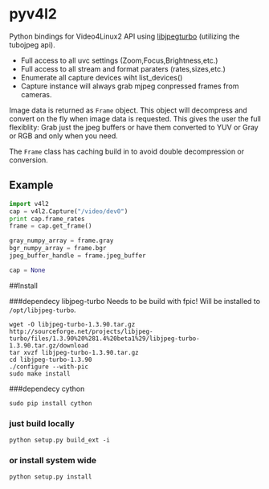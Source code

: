 pyv4l2
=======

Python bindings for Video4Linux2 API using [libjpegturbo](http://libjpeg-turbo.virtualgl.org/) (utilizing the tubojpeg api).


* Full access to all uvc settings (Zoom,Focus,Brightness,etc.)
* Full access to all stream and format paraters (rates,sizes,etc.)
* Enumerate all capture devices wiht list_devices()
* Capture instance will always grab mjpeg conpressed frames from cameras.

Image data is returned as `Frame` object. This object will decompress and convert on the fly when image data is requested.
This gives the user the full flexiblity: Grab just the jpeg buffers or have them converted to YUV or Gray or RGB and only when you need.

The `Frame` class has caching build in to avoid double decompression or conversion.


## Example 
```python
import v4l2
cap = v4l2.Capture("/video/dev0")
print cap.frame_rates
frame = cap.get_frame()

gray_numpy_array = frame.gray 
bgr_numpy_array = frame.bgr
jpeg_buffer_handle = frame.jpeg_buffer

cap = None
```

##Install

###dependecy libjpeg-turbo 
Needs to be build with fpic!
Will be installed to `/opt/libjpeg-turbo`.

```
wget -O libjpeg-turbo-1.3.90.tar.gz http://sourceforge.net/projects/libjpeg-turbo/files/1.3.90%20%281.4%20beta1%29/libjpeg-turbo-1.3.90.tar.gz/download
tar xvzf libjpeg-turbo-1.3.90.tar.gz
cd libjpeg-turbo-1.3.90
./configure --with-pic
sudo make install
```

###dependecy cython
```
sudo pip install cython
```

### just build locally
```
python setup.py build_ext -i
```

### or install system wide
```
python setup.py install
```

